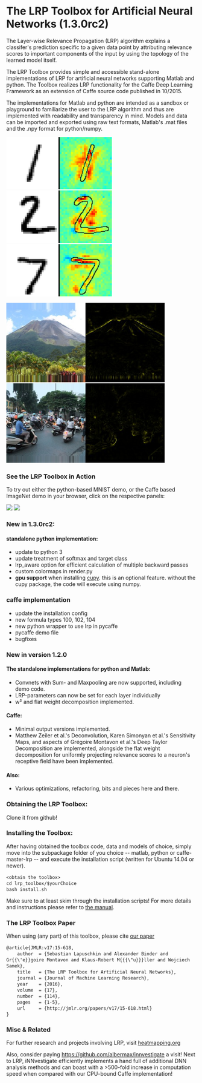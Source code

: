 # The LRP Toolbox for Artificial Neural Networks (1.3.0rc2)

The Layer-wise Relevance Propagation (LRP) algorithm explains a classifer's prediction
specific  to  a  given  data  point  by  attributing
relevance scores to  important  components
of  the  input  by  using  the  topology  of  the  learned  model  itself.

The LRP Toolbox provides simple and accessible stand-alone implementations of LRP for artificial neural networks supporting Matlab and python. The Toolbox realizes LRP functionality for the Caffe Deep Learning Framework as an extension of Caffe source code published in 10/2015.

The  implementations  for  Matlab  and  python  are intended as a sandbox or playground to familiarize the user to the LRP algorithm and  thus are implemented with readability and transparency in mind.  Models and data can be imported and exported using raw text formats, Matlab's .mat files and the .npy format for python/numpy.

<img src="doc/images/1.png" width="280"><img src="doc/images/2.png" width="280"><img src="doc/images/7.png" width="280">

<img src="doc/images/volcano2.jpg" width="210"><img src="doc/images/volcano2_hm.jpg" width="210">
<img src="doc/images/scooter10.jpg" width="210"><img src="doc/images/scooter_10_hm.jpg" width="210">


### See the LRP Toolbox in Action
To try out either the python-based MNIST demo, or the Caffe based ImageNet demo in your browser, click on the respective panels:

[<img src="http://heatmapping.org/images/mnist.png" width=210>](http://heatmapping.org/mnist.html)
[<img src="http://heatmapping.org/images/caffe.png" width=210>](http://heatmapping.org/caffe.html)


### New in 1.3.0rc2:
#### standalone python implementation:
* update to python 3
* update treatment of softmax and target class
* lrp_aware option for efficient calculation of multiple backward passes
* custom colormaps in render.py
* __gpu support__ when installing [cupy](https://github.com/cupy/cupy). this is an optional feature. without the cupy package, the code will execute using numpy.

### caffe implementation
* update the installation config
* new formula types 100, 102, 104
* new python wrapper to use lrp in pycaffe
* pycaffe demo file
* bugfixes


### New in version 1.2.0
#### The standalone implementations for python and Matlab:
* Convnets with Sum- and Maxpooling are now supported, including demo code.
* LRP-parameters can now be set for each layer individually
* w² and flat weight decomposition implemented.



#### Caffe:
* Minimal output versions implemented.
* Matthew Zeiler et al.'s  Deconvolution, Karen Simonyan et al.'s Sensitivity Maps, and aspects of Grégoire Montavon et al.'s Deep Taylor Decomposition are implemented, alongside the flat weight decomposition for uniformly projecting relevance scores to a neuron's receptive field have been implemented.

#### Also:
* Various optimizations, refactoring, bits and pieces here and there.



### Obtaining the LRP Toolbox:
Clone it from github!


### Installing the Toolbox:

After having obtained the toolbox code, data and models of choice, simply move into the subpackage folder of you choice -- matlab, python or caffe-master-lrp -- and execute the installation script (written for Ubuntu 14.04 or newer). 

    <obtain the toolbox>
    cd lrp_toolbox/$yourChoice
    bash install.sh

Make sure to at least skim through the installation scripts! For more details and instructions please refer to [the manual](https://github.com/sebastian-lapuschkin/lrp_toolbox/blob/master/doc/manual/manual.pdf).

### The LRP Toolbox Paper

When using (any part) of this toolbox, please cite [our paper](http://jmlr.org/papers/volume17/15-618/15-618.pdf)

    @article{JMLR:v17:15-618,
        author  = {Sebastian Lapuschkin and Alexander Binder and Gr{{\'e}}goire Montavon and Klaus-Robert M{{{\"u}}}ller and Wojciech Samek},
        title   = {The LRP Toolbox for Artificial Neural Networks},
        journal = {Journal of Machine Learning Research},
        year    = {2016},
        volume  = {17},
        number  = {114},
        pages   = {1-5},
        url     = {http://jmlr.org/papers/v17/15-618.html}
    }


    
### Misc & Related

For further research and projects involving LRP, visit [heatmapping.org](http://heatmapping.org)

Also, consider paying https://github.com/albermax/innvestigate a visit! Next to LRP, iNNvestigate efficiently implements a hand full of additional DNN analysis methods and can boast with a >500-fold increase in computation speed when compared with our CPU-bound Caffe implementation! 

